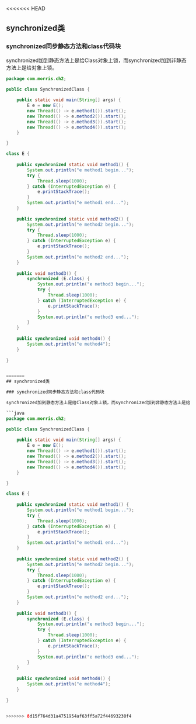 <<<<<<< HEAD
## synchronized类

### synchronized同步静态方法和class代码块

synchronized加到静态方法上是给Class对象上锁，而synchronized加到非静态方法上是给对象上锁。

```java
package com.morris.ch2;

public class SynchronizedClass {
	
	public static void main(String[] args) {		
		E e = new E();
		new Thread(() -> e.method1()).start();
		new Thread(() -> e.method2()).start();
		new Thread(() -> e.method3()).start();
		new Thread(() -> e.method4()).start();
	}

}

class E {
	
	public synchronized static void method1() {
		System.out.println("e method1 begin...");
		try {
			Thread.sleep(1000);
		} catch (InterruptedException e) {
			e.printStackTrace();
		}
		System.out.println("e method1 end...");
	}
	
	public synchronized static void method2() {
		System.out.println("e method2 begin...");
		try {
			Thread.sleep(1000);
		} catch (InterruptedException e) {
			e.printStackTrace();
		}
		System.out.println("e method2 end...");
	}
	
	public void method3() {
		synchronized (E.class) {
			System.out.println("e method3 begin...");
			try {
				Thread.sleep(1000);
			} catch (InterruptedException e) {
				e.printStackTrace();
			}
			System.out.println("e method3 end...");
		}
	}
	
	public synchronized void method4() {
		System.out.println("e method4");
	}
	
}


=======
## synchronized类

### synchronized同步静态方法和class代码块

synchronized加到静态方法上是给Class对象上锁，而synchronized加到非静态方法上是给对象上锁。

```java
package com.morris.ch2;

public class SynchronizedClass {
	
	public static void main(String[] args) {		
		E e = new E();
		new Thread(() -> e.method1()).start();
		new Thread(() -> e.method2()).start();
		new Thread(() -> e.method3()).start();
		new Thread(() -> e.method4()).start();
	}

}

class E {
	
	public synchronized static void method1() {
		System.out.println("e method1 begin...");
		try {
			Thread.sleep(1000);
		} catch (InterruptedException e) {
			e.printStackTrace();
		}
		System.out.println("e method1 end...");
	}
	
	public synchronized static void method2() {
		System.out.println("e method2 begin...");
		try {
			Thread.sleep(1000);
		} catch (InterruptedException e) {
			e.printStackTrace();
		}
		System.out.println("e method2 end...");
	}
	
	public void method3() {
		synchronized (E.class) {
			System.out.println("e method3 begin...");
			try {
				Thread.sleep(1000);
			} catch (InterruptedException e) {
				e.printStackTrace();
			}
			System.out.println("e method3 end...");
		}
	}
	
	public synchronized void method4() {
		System.out.println("e method4");
	}
	
}


>>>>>>> 8d15f764d31a4751954af63ff5a72f44693230f4
```